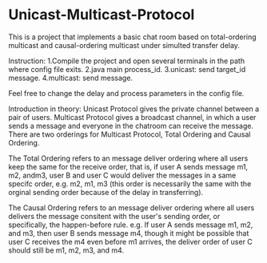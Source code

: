 # Unicast-Multicast-Protocol
This is a project that implements a basic chat room based on total-ordering multicast and causal-ordering multicast under simulted transfer delay.

Instruction:
1.Compile the project and open several terminals in the path where config file exits.
2.java main process_id.
3.unicast: send target_id message.
4.multicast: send message.

Feel free to change the delay and process parameters in the config file.

Introduction in theory:
Unicast Protocol gives the private channel between a pair of users.
Multicast Protocol gives a broadcast channel, in which a user sends a message and everyone in the chatroom can receive the message. There are two orderings for Multicast Protocol, Total Ordering and Causal Ordering. 

The Total Ordering refers to an message deliver ordering where all users keep the same for the receive order, that is, if user A sends message m1, m2, andm3, user B and user C would deliver the messages in a same specifc order, e.g. m2, m1, m3 (this order is necessarily the same with the orginal sending order because of the delay in transferring).

The Causal Ordering refers to an message deliver ordering where all users delivers the message consitent with the user's sending order, or specifically, the happen-before rule. e.g. If user A sends message m1, m2, and m3, then user B sends message m4, though it might be possible that user C receives the m4 even before m1 arrives, the deliver order of user C should still be m1, m2, m3, and m4.
